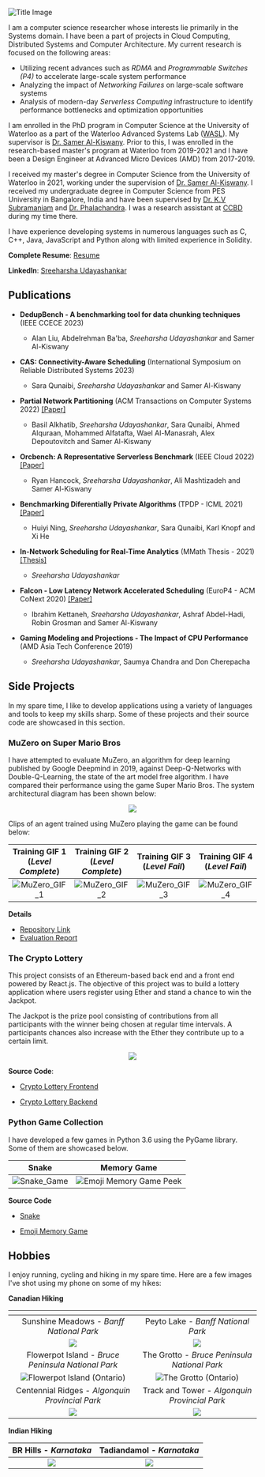 ![Title Image](Title_Image_2.jpg)

I am a computer science researcher whose interests lie primarily in the Systems domain. I have been a part of projects in Cloud Computing, Distributed Systems and Computer Architecture. My current research is focused on the following areas:
  - Utilizing recent advances such as _RDMA_ and _Programmable Switches (P4)_ to accelerate large-scale system performance
  - Analyzing the impact of _Networking Failures_ on large-scale software systems
  - Analysis of modern-day _Serverless Computing_ infrastructure to identify performance bottlenecks and optimization opportunities

I am enrolled in the PhD program in Computer Science at the University of Waterloo as a part of the Waterloo Advanced Systems Lab ([WASL](https://wasl.uwaterloo.ca/)). My supervisor is [Dr. Samer Al-Kiswany](https://cs.uwaterloo.ca/~alkiswan/index.html). Prior to this, I was enrolled in the research-based master's program at Waterloo from 2019-2021 and I have been a Design Engineer at Advanced Micro Devices (AMD) from 2017-2019. 

I received my master's degree in Computer Science from the University of Waterloo in 2021, working under the supervision of  [Dr. Samer Al-Kiswany](https://cs.uwaterloo.ca/~alkiswan/index.html). I received my undergraduate degree in Computer Science from PES University in Bangalore, India and have been supervised by [Dr. K.V Subramaniam](https://www.linkedin.com/in/kalsubra/?originalSubdomain=in) and [Dr. Phalachandra](https://staff.pes.edu/nm1313). I was a research assistant at [CCBD](http://research.pes.edu/cloud-computing-big-data/) during my time there.

I have experience developing systems in numerous languages such as C, C++, Java, JavaScript and Python along with limited experience in Solidity.

**Complete Resume**: [Resume](https://sreeharshau.github.io/Sreeharsha_Resume_2022.pdf)

**LinkedIn**: [Sreeharsha Udayashankar](https://www.linkedin.com/in/sreeharshau/)

## Publications

- **DedupBench - A benchmarking tool for data chunking techniques** (IEEE CCECE 2023)
  - Alan Liu, Abdelrehman Ba'ba, _Sreeharsha Udayashankar_ and Samer Al-Kiswany

- **CAS: Connectivity-Aware Scheduling** (International Symposium on Reliable Distributed Systems 2023)
  - Sara Qunaibi, _Sreeharsha Udayashankar_ and Samer Al-Kiswany

- **Partial Network Partitioning** (ACM Transactions on Computer Systems 2022) [[Paper]](https://dl.acm.org/doi/10.1145/3576192)
     - Basil Alkhatib, _Sreeharsha Udayashankar_, Sara Qunaibi, Ahmed Alquraan, Mohammed Alfatafta, Wael Al-Manasrah, Alex Depoutovitch and Samer Al-Kiswany
  
- **Orcbench: A Representative Serverless Benchmark** (IEEE Cloud 2022) [[Paper]](https://ieeexplore.ieee.org/document/9860528)
     - Ryan Hancock, _Sreeharsha Udayashankar_, Ali Mashtizadeh and Samer Al-Kiswany 
  
- **Benchmarking Diferentially Private Algorithms** (TPDP - ICML 2021) [[Paper]](https://tpdp.journalprivacyconfidentiality.org/2021/papers/NingUQKH21.pdf)
     - Huiyi Ning, _Sreeharsha Udayashankar_, Sara Qunaibi, Karl Knopf and Xi He
  
- **In-Network Scheduling for Real-Time Analytics** (MMath Thesis - 2021) [[Thesis]](https://uwspace.uwaterloo.ca/handle/10012/16922)
     - _Sreeharsha Udayashankar_ 
  
- **Falcon - Low Latency Network Accelerated Scheduling** (EuroP4 - ACM CoNext 2020) [[Paper]](https://dl.acm.org/doi/10.1145/3426744.3431322)
     - Ibrahim Kettaneh, _Sreeharsha Udayashankar_, Ashraf Abdel-Hadi, Robin Grosman and Samer Al-Kiswany
  
- **Gaming Modeling and Projections - The Impact of CPU Performance** (AMD Asia Tech Conference 2019) 
     - _Sreeharsha Udayashankar_, Saumya Chandra and Don Cherepacha

## Side Projects

In my spare time, I like to develop applications using a variety of languages and tools to keep my skills sharp. Some of these projects and their source code are showcased in this section.

### MuZero on Super Mario Bros

I have attempted to evaluate MuZero, an algorithm for deep learning published by Google Deepmind in 2019, against Deep-Q-Networks with Double-Q-Learning, the state of the art model free algorithm. I have compared their performance using the game Super Mario Bros. The system architectural diagram has been shown below:

  <p align="center">
    <img src="MuZero_Architecture.jpg">
  </p>


Clips of an agent trained using MuZero playing the game can be found below:

|     Training GIF 1 (_Level Complete_)  |  Training GIF 2 (_Level Complete_)  | Training GIF 3 (_Level Fail_) | Training GIF 4 (_Level Fail_) |
:-------------------------:|:-------------------------:|:-------------------------:|:-------------------------:
| ![MuZero_GIF_1](MuZero_Mario_GIF_1.gif) | ![MuZero_GIF_2](MuZero_Mario_GIF_2.gif) | ![MuZero_GIF_3](MuZero_Mario_GIF_3.gif) | ![MuZero_GIF_4](MuZero_Mario_GIF_4.gif) |

**Details**

- [Repository Link](https://github.com/sreeharshau/muzero-super-mario-bros)
- [Evaluation Report](Evaluating_MuZero_Super_Mario_Bros.pdf)

### The Crypto Lottery

This project consists of an Ethereum-based back end and a front end powered by React.js. The objective of this project was to build a lottery application where users register using Ether and stand a chance to win the Jackpot. 

The Jackpot is the prize pool consisting of contributions from all participants with the winner being chosen at regular time intervals. A participants chances also increase with the Ether they contribute up to a certain limit.
 
 <p align="center">
    <img src="LotteryApplication_InformationScreen.png">
  </p>


**Source Code**:

- [Crypto Lottery Frontend](https://github.com/sreeharshau/EthereumLotteryApplication_ReactUI)

- [Crypto Lottery Backend](https://github.com/sreeharshau/EthereumLottery_SmartContract)


### Python Game Collection

I have developed a few games in Python 3.6 using the PyGame library. Some of them are showcased below.

| Snake    | Memory Game    |
:-------------------------:|:-------------------------:
| ![Snake_Game](Snake_TitleImage.jpg) | ![Emoji Memory Game Peek](MemoryGame_CardsActive.png) |

**Source Code**

 - [Snake](https://github.com/sreeharshau/snake-python)

 - [Emoji Memory Game](https://github.com/sreeharshau/memory-game-python)

## Hobbies

I enjoy running, cycling and hiking in my spare time. Here are a few images I've shot using my phone on some of my hikes:

**Canadian Hiking**

| <!-- -->    | <!-- -->    |
:-------------------------:|:-------------------------:
Sunshine Meadows - _Banff National Park_             |  Peyto Lake - _Banff National Park_
![](Sunshine_Banff.jpg)  |  ![](Peyto_Banff.jpg)
Flowerpot Island - _Bruce Peninsula National Park_ |   The Grotto - _Bruce Peninsula National Park_     
![Flowerpot Island (_Ontario_)](Flowerpot_Bruce.jpg)  |  ![The Grotto (_Ontario_)](Grotto_Bruce.jpg)
Centennial Ridges - _Algonquin Provincial Park_            |  Track and Tower - _Algonquin Provincial Park_
![](Algonquin_2020_2.jpg)  |  ![](TrackTower_Algonquin.jpg)



**Indian Hiking** 

BR Hills - _Karnataka_   |  Tadiandamol - _Karnataka_
:-------------------------:|:-------------------------:
![](BRHills_2019.jpg)  |  ![](Tadiandamol_2019.jpg)




